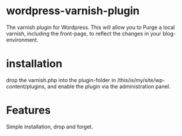 # wordpress-varnish-plugin
The varnish plugin for Wordpress. This will allow you to Purge a local varnish, including the front-page,
to reflect the changes in your blog-environment.

# installation
drop the varnish.php into the plugin-folder in /this/is/my/site/wp-content/plugins, and enable the plugin via
the administration panel.

# Features
Simple installation, drop and forget.
